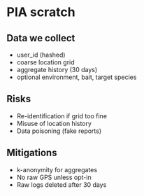 # PIA scratch

## Data we collect
- user_id (hashed)
- coarse location grid
- aggregate history (30 days)
- optional environment, bait, target species

## Risks
- Re-identification if grid too fine
- Misuse of location history
- Data poisoning (fake reports)

## Mitigations
- k-anonymity for aggregates
- No raw GPS unless opt-in
- Raw logs deleted after 30 days